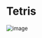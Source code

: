 # Tetris
![image](https://github.com/Luska177/Tetris/assets/123217785/a34744cc-de2e-44d9-b9ff-e99c883ebed8)
